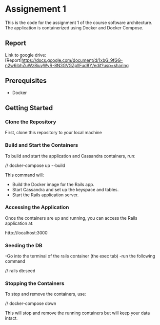 # Assignement 1

This is the code for the assignment 1 of the course software architecture. The application is containerized using Docker and Docker Compose.

## Report

Link to google drive: [Report]https://docs.google.com/document/d/1xbG_9fGG-n2w6ibhZuWz8iuyWyR-8N3GVGZpllFud8Y/edit?usp=sharing

## Prerequisites

- Docker

## Getting Started

### Clone the Repository

First, clone this repository to your local machine

### Build and Start the Containers

To build and start the application and Cassandra containers, run:

// docker-compose up --build

This command will:

- Build the Docker image for the Rails app.
- Start Cassandra and set up the keyspace and tables.
- Start the Rails application server.

### Accessing the Application

Once the containers are up and running, you can access the Rails application at:

http://localhost:3000

### Seeding the DB

-Go into the terminal of the rails container (the exec tab)
-run the following command

// rails db:seed

### Stopping the Containers

To stop and remove the containers, use:

// docker-compose down

This will stop and remove the running containers but will keep your data intact.
